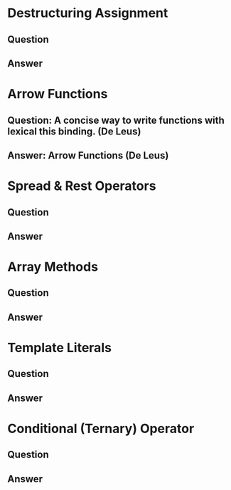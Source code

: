 # Destructuring Assignment

## Question

## Answer




# Arrow Functions

## Question: A concise way to write functions with lexical this binding. (De Leus)

## Answer: Arrow Functions (De Leus)




# Spread & Rest Operators

## Question

## Answer




# Array Methods

## Question

## Answer




# Template Literals

## Question

## Answer




# Conditional (Ternary) Operator

## Question

## Answer